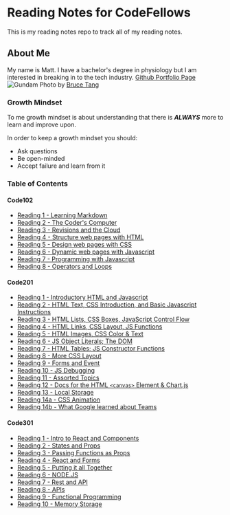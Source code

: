 # Reading Notes for CodeFellows

This is my reading notes repo to track all of my reading notes.

## About Me

My name is Matt. I have a bachelor's degree in physiology but I am interested in breaking in to the tech industry. [Github Portfolio Page](https://github.com/MattyCho)
![Gundam](https://images.unsplash.com/photo-1571757767119-68b8dbed8c97?ixid=MnwxMjA3fDB8MHxwaG90by1wYWdlfHx8fGVufDB8fHx8&ixlib=rb-1.2.1&auto=format&fit=crop&w=1950&q=80)
Photo by [Bruce Tang](https://unsplash.com/@brucetml?utm_source=unsplash&utm_medium=referral&utm_content=creditCopyText)

### Growth Mindset

To me growth mindset is about understanding that there is ***ALWAYS*** more to learn and improve upon.

In order to keep a growth mindset you should:
- Ask questions
- Be open-minded
- Accept failure and learn from it

### Table of Contents

#### Code102
- [Reading 1 - Learning Markdown](code102reading/markdown.md)
- [Reading 2 - The Coder's Computer](code102reading/coderscomputer.md)
- [Reading 3 - Revisions and the Cloud](code102reading/github.md)
- [Reading 4 - Structure web pages with HTML](code102reading/html.md)
- [Reading 5 - Design web pages with CSS](code102reading/css.md)
- [Reading 6 - Dynamic web pages with Javascript](code102reading/javascript.md)
- [Reading 7 - Programming with Javascript](code102reading/javascript2.md)
- [Reading 8 - Operators and Loops](code102reading/operators.md)

#### Code201
- [Reading 1 - Introductory HTML and Javascript](code201reading/introhtml.md)
- [Reading 2 - HTML Text, CSS Introduction, and Basic Javascript Instructions](code201reading/morehtml.md)
- [Reading 3 - HTML Lists, CSS Boxes, JavaScript Control Flow](code201reading/reading3.md)
- [Reading 4 - HTML Links, CSS Layout, JS Functions](code201reading/reading4.md/)
- [Reading 5 - HTML Images, CSS Color & Text](code201reading/reading5.md)
- [Reading 6 - JS Object Literals; The DOM](code201reading/reading6.md)
- [Reading 7 - HTML Tables; JS Constructor Functions](code201reading/reading7.md)
- [Reading 8 - More CSS Layout](code201reading/reading8.md)
- [Reading 9 - Forms and Event](code201reading/reading9.md)
- [Reading 10 - JS Debugging](code201reading/reading10.md)
- [Reading 11 - Assorted Topics](code201reading/reading11.md)
- [Reading 12 - Docs for the HTML `<canvas>` Element & Chart.js](code201reading/reading12.md)
- [Reading 13 - Local Storage](code201reading/reading13.md)
- [Reading 14a - CSS Animation](code201reading/reading14a.md)
- [Reading 14b - What Google learned about Teams](code201reading/reading14b.md)


#### Code301
- [Reading 1 - Intro to React and Components](code301reading/reading1.md)
- [Reading 2 - States and Props](code301reading/reading2.md)
- [Reading 3 - Passing Functions as Props](code301reading/reading3.md)
- [Reading 4 - React and Forms](code301reading/reading4.md)
- [Reading 5 - Putting it all Together](code301reading/reading5.md)
- [Reading 6 - NODE.JS](code301reading/reading6.md)
- [Reading 7 - Rest and API](code301reading/reading7.md)
- [Reading 8 - APIs](code301reading/reading8.md)
- [Reading 9 - Functional Programming](code301reading/reading9.md)
- [Reading 10 - Memory Storage](code301reading/reading10.md)